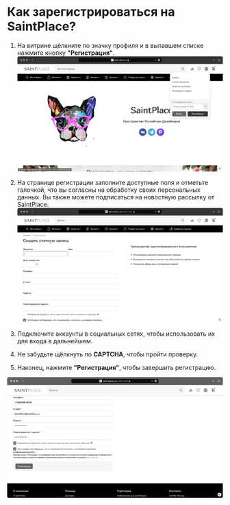 # Как зарегистрироваться на SaintPlace?

1. На витрине щёлкните по значку профиля и в выпавшем списке нажмите кнопку **"Регистрация"**.
![Кнопка "Регистрация"](../../assets/img/registration_1.jpg)

2. На странице регистрации заполните доступные поля и отметьте галочкой, что вы согласны на обработку своих персональных данных. Вы также можете подписаться на новостную рассылку от SaintPlace.
![Страница регистрации](../../assets/img/registration_2.jpg)

3. Подключите аккаунты в социальных сетях, чтобы использовать их для входа в дальнейшем.
4. Не забудьте щёлкнуть по **CAPTCHA**, чтобы пройти проверку. 
5. Наконец, нажмите **"Регистрация"**, чтобы завершить регистрацию.

![Завершение регистрации](../../assets/img/registration_3.jpg)